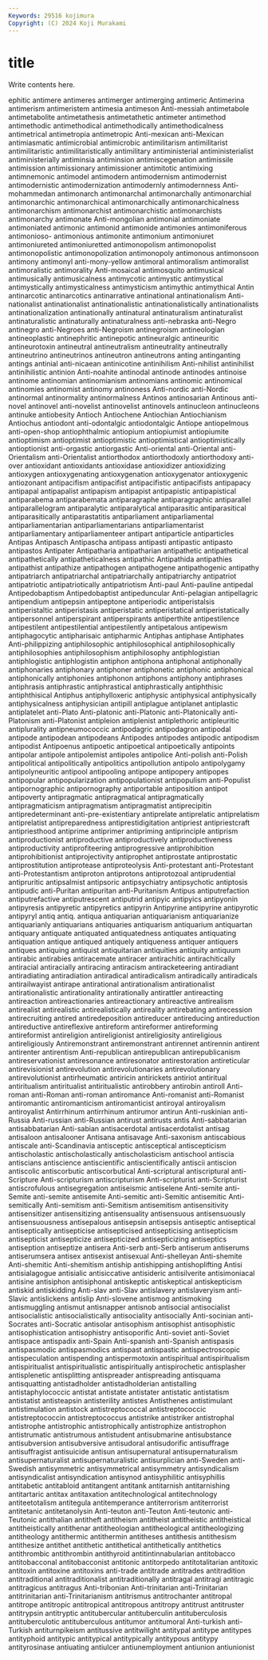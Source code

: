 ```yaml
---
Keywords: 29516 kojimura
Copyright: (C) 2024 Koji Murakami
---
```


# title

Write contents here.



ephitic antimere antimeres antimerger antimerging
antimeric Antimerina antimerism antimeristem antimesia antimeson Anti-messiah antimetabole antimetabolite antimetathesis
antimetathetic antimeter antimethod antimethodic antimethodical antimethodically antimethodicalness antimetrical antimetropia antimetropic
Anti-mexican anti-Mexican antimiasmatic antimicrobial antimicrobic antimilitarism antimilitarist antimilitaristic antimilitaristically antimilitary
antiministerial antiministerialist antiministerially antiminsia antiminsion antimiscegenation antimissile antimission antimissionary antimissioner
antimitotic antimixing antimnemonic antimodel antimodern antimodernism antimodernist antimodernistic antimodernization antimodernly
antimodernness Anti-mohammedan antimonarch antimonarchal antimonarchally antimonarchial antimonarchic antimonarchical antimonarchically antimonarchicalness
antimonarchism antimonarchist antimonarchistic antimonarchists antimonarchy antimonate Anti-mongolian antimonial antimoniate antimoniated
antimonic antimonid antimonide antimonies antimoniferous antimonioso- antimonious antimonite antimonium antimoniuret
antimoniureted antimoniuretted antimonopolism antimonopolist antimonopolistic antimonopolization antimonopoly antimonous antimonsoon antimony
antimonyl anti-mony-yellow antimoral antimoralism antimoralist antimoralistic antimorality Anti-mosaical antimosquito antimusical
antimusically antimusicalness antimycotic antimystic antimystical antimystically antimysticalness antimysticism antimythic antimythical
Antin antinarcotic antinarcotics antinarrative antinational antinationalism Anti-nationalist antinationalist antinationalistic antinationalistically
antinationalists antinationalization antinationally antinatural antinaturalism antinaturalist antinaturalistic antinaturally antinaturalness anti-nebraska
anti-Negro antinegro anti-Negroes anti-Negroism antinegroism antineologian antineoplastic antinephritic antinepotic antineuralgic
antineuritic antineurotoxin antineutral antineutralism antineutrality antineutrally antineutrino antineutrinos antineutron antineutrons
anting antinganting antings antinial anti-nicaean antinicotine antinihilism Anti-nihilist antinihilist antinihilistic
antinion Anti-noahite antinodal antinode antinodes antinoise antinome antinomian antinomianism antinomians
antinomic antinomical antinomies antinomist antinomy antinoness Anti-nordic anti-Nordic antinormal antinormality
antinormalness Antinos antinosarian Antinous anti-novel antinovel anti-novelist antinovelist antinovels antinucleon
antinucleons antinuke antiobesity Antioch Antiochene Antiochian Antiochianism Antiochus antiodont anti-odontalgic
antiodontalgic Antiope antiopelmous anti-open-shop antiophthalmic antiopium antiopiumist antiopiumite antioptimism antioptimist
antioptimistic antioptimistical antioptimistically antioptionist anti-orgastic antiorgastic Anti-oriental anti-Oriental anti-Orientalism anti-Orientalist
antiorthodox antiorthodoxly antiorthodoxy anti-over antioxidant antioxidants antioxidase antioxidizer antioxidizing antioxygen
antioxygenating antioxygenation antioxygenator antioxygenic antiozonant antipacifism antipacifist antipacifistic antipacifists antipapacy
antipapal antipapalist antipapism antipapist antipapistic antipapistical antiparabema antiparabemata antiparagraphe antiparagraphic
antiparallel antiparallelogram antiparalytic antiparalytical antiparasitic antiparasitical antiparasitically antiparastatitis antiparliament antiparliamental
antiparliamentarian antiparliamentarians antiparliamentarist antiparliamentary antiparliamenteer antipart antiparticle antiparticles Antipas Antipasch
Antipascha antipass antipasti antipastic antipasto antipastos Antipater Antipatharia antipatharian antipathetic
antipathetical antipathetically antipatheticalness antipathic Antipathida antipathies antipathist antipathize antipathogen antipathogene
antipathogenic antipathy antipatriarch antipatriarchal antipatriarchally antipatriarchy antipatriot antipatriotic antipatriotically antipatriotism
Anti-paul Anti-pauline antipedal Antipedobaptism Antipedobaptist antipeduncular Anti-pelagian antipellagric antipendium antipepsin
antipeptone antiperiodic antiperistalsis antiperistaltic antiperistasis antiperistatic antiperistatical antiperistatically antipersonnel antiperspirant
antiperspirants antiperthite antipestilence antipestilent antipestilential antipestilently antipetalous antipewism antiphagocytic antipharisaic
antipharmic Antiphas antiphase Antiphates Anti-philippizing antiphilosophic antiphilosophical antiphilosophically antiphilosophies antiphilosophism
antiphilosophy antiphlogistian antiphlogistic antiphlogistin antiphon antiphona antiphonal antiphonally antiphonaries antiphonary
antiphoner antiphonetic antiphonic antiphonical antiphonically antiphonies antiphonon antiphons antiphony antiphrases
antiphrasis antiphrastic antiphrastical antiphrastically antiphthisic antiphthisical Antiphus antiphylloxeric antiphysic antiphysical
antiphysically antiphysicalness antiphysician antipill antiplague antiplanet antiplastic antiplatelet anti-Plato Anti-platonic
anti-Platonic anti-Platonically anti-Platonism anti-Platonist antipleion antiplenist antiplethoric antipleuritic antiplurality antipneumococcic
antipodagric antipodagron antipodal antipode antipodean antipodeans Antipodes antipodes antipodic antipodism
antipodist Antipoenus antipoetic antipoetical antipoetically antipoints antipolar antipole antipolemist antipoles
antipolice Anti-polish anti-Polish antipolitical antipolitically antipolitics antipollution antipolo antipolygamy antipolyneuritic
antipool antipooling antipope antipopery antipopes antipopular antipopularization antipopulationist antipopulism anti-Populist
antipornographic antipornography antiportable antiposition antipot antipoverty antipragmatic antipragmatical antipragmatically antipragmaticism
antipragmatism antipragmatist antiprecipitin antipredeterminant anti-pre-existentiary antiprelate antiprelatic antiprelatism antiprelatist antipreparedness
antiprestidigitation antipriest antipriestcraft antipriesthood antiprime antiprimer antipriming antiprinciple antiprism antiproductionist
antiproductive antiproductively antiproductiveness antiproductivity antiprofiteering antiprogressive antiprohibition antiprohibitionist antiprojectivity antiprophet
antiprostate antiprostatic antiprostitution antiprotease antiproteolysis Anti-protestant anti-Protestant anti-Protestantism antiproton antiprotons
antiprotozoal antiprudential antipruritic antipsalmist antipsoric antipsychiatry antipsychotic antiptosis antipudic anti-Puritan
antipuritan anti-Puritanism Antipus antiputrefaction antiputrefactive antiputrescent antiputrid antipyic antipyics antipyonin
antipyresis antipyretic antipyretics antipyrin Antipyrine antipyrine antipyrotic antipyryl antiq antiq.
antiqua antiquarian antiquarianism antiquarianize antiquarianly antiquarians antiquaries antiquarism antiquarium antiquartan
antiquary antiquate antiquated antiquatedness antiquates antiquating antiquation antique antiqued antiquely
antiqueness antiquer antiquers antiques antiquing antiquist antiquitarian antiquities antiquity antiquum
antirabic antirabies antiracemate antiracer antirachitic antirachitically antiracial antiracially antiracing antiracism
antiracketeering antiradiant antiradiating antiradiation antiradical antiradicalism antiradically antiradicals antirailwayist antirape
antirational antirationalism antirationalist antirationalistic antirationality antirationally antirattler antireacting antireaction antireactionaries
antireactionary antireactive antirealism antirealist antirealistic antirealistically antireality antirebating antirecession antirecruiting
antired antiredeposition antireducer antireducing antireduction antireductive antireflexive antireform antireformer antireforming
antireformist antireligion antireligionist antireligiosity antireligious antireligiously Antiremonstrant antiremonstrant antirennet antirennin
antirent antirenter antirentism Anti-republican antirepublican antirepublicanism antireservationist antiresonance antiresonator antirestoration
antireticular antirevisionist antirevolution antirevolutionaries antirevolutionary antirevolutionist antirheumatic antiricin antirickets antiriot
antiritual antiritualism antiritualist antiritualistic antirobbery antirobin antiroll Anti-roman anti-Roman anti-roman
antiromance Anti-romanist anti-Romanist antiromantic antiromanticism antiromanticist antiroyal antiroyalism antiroyalist Antirrhinum
antirrhinum antirumor antirun Anti-ruskinian anti-Russia Anti-russian anti-Russian antirust antirusts antis
Anti-sabbatarian antisabbatarian Anti-sabian antisacerdotal antisacerdotalist antisag antisaloon antisalooner Antisana antisavage
Anti-saxonism antiscabious antiscale anti-Scandinavia antisceptic antisceptical antiscepticism antischolastic antischolastically antischolasticism
antischool antiscia antiscians antiscience antiscientific antiscientifically antiscii antiscion antiscolic antiscorbutic
antiscorbutical Anti-scriptural antiscriptural anti-Scripture Anti-scripturism antiscripturism Anti-scripturist anti-Scripturist antiscrofulous antisegregation
antiseismic antiselene Anti-semite anti-Semite anti-semite antisemite Anti-semitic anti-Semitic antisemitic Anti-semitically
Anti-semitism anti-Semitism antisemitism antisensitivity antisensitizer antisensitizing antisensuality antisensuous antisensuously antisensuousness
antisepalous antisepsin antisepsis antiseptic antiseptical antiseptically antisepticise antisepticised antisepticising antisepticism
antisepticist antisepticize antisepticized antisepticizing antiseptics antiseption antiseptize antisera Anti-serb anti-Serb
antiserum antiserums antiserumsera antisex antisexist antisexual Anti-shelleyan Anti-shemite Anti-shemitic Anti-shemitism
antiship antishipping antishoplifting Antisi antisialagogue antisialic antisiccative antisideric antisilverite antisimoniacal
antisine antisiphon antisiphonal antiskeptic antiskeptical antiskepticism antiskid antiskidding Anti-slav anti-Slav
antislavery antislaveryism anti-Slavic antislickens antislip Anti-slovene antismog antismoking antismuggling antismut
antisnapper antisnob antisocial antisocialist antisocialistic antisocialistically antisociality antisocially Anti-socinian anti-Socrates
anti-Socratic antisolar antisophism antisophist antisophistic antisophistication antisophistry antisoporific Anti-soviet anti-Soviet
antispace antispadix anti-Spain Anti-spanish anti-Spanish antispasis antispasmodic antispasmodics antispast antispastic
antispectroscopic antispeculation antispending antispermotoxin antispiritual antispiritualism antispiritualist antispiritualistic antispiritually antispirochetic
antisplasher antisplenetic antisplitting antispreader antispreading antisquama antisquatting antistadholder antistadholderian antistalling
antistaphylococcic antistat antistate antistater antistatic antistatism antistatist antisteapsin antisterility antistes
Antisthenes antistimulant antistimulation antistock antistreptococcal antistreptococcic antistreptococcin antistreptococcus antistrike antistriker
antistrophal antistrophe antistrophic antistrophically antistrophize antistrophon antistrumatic antistrumous antistudent antisubmarine
antisubstance antisubversion antisubversive antisudoral antisudorific antisuffrage antisuffragist antisuicide antisun antisupernatural
antisupernaturalism antisupernaturalist antisupernaturalistic antisurplician anti-Sweden anti-Swedish antisymmetric antisymmetrical antisymmetry antisyndicalism
antisyndicalist antisyndication antisynod antisyphilitic antisyphillis antitabetic antitabloid antitangent antitank antitarnish
antitarnishing antitartaric antitax antitaxation antitechnological antitechnology antiteetotalism antitegula antitemperance antiterrorism
antiterrorist antitetanic antitetanolysin Anti-teuton anti-Teuton Anti-teutonic anti-Teutonic antithalian antitheft antitheism
antitheist antitheistic antitheistical antitheistically antithenar antitheologian antitheological antitheologizing antitheology antithermic
antithermin antitheses antithesis antithesism antithesize antithet antithetic antithetical antithetically antithetics
antithrombic antithrombin antithyroid antitintinnabularian antitobacco antitobacconal antitobacconist antitonic antitorpedo antitotalitarian
antitoxic antitoxin antitoxine antitoxins anti-trade antitrade antitrades antitradition antitraditional antitraditionalist
antitraditionally antitragal antitragi antitragic antitragicus antitragus Anti-tribonian Anti-trinitarian anti-Trinitarian antitrinitarian
anti-Trinitarianism antitrismus antitrochanter antitropal antitrope antitropic antitropical antitropous antitropy antitrust
antitruster antitrypsin antitryptic antitubercular antituberculin antituberculosis antituberculotic antituberculous antitumor antitumoral
Anti-turkish anti-Turkish antiturnpikeism antitussive antitwilight antitypal antitype antitypes antityphoid antitypic
antitypical antitypically antitypous antitypy antityrosinase antiuating antiulcer antiunemployment antiunion antiunionist

